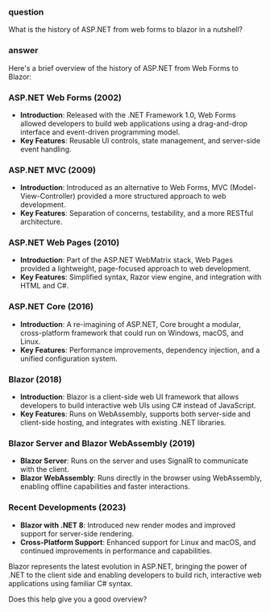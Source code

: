 ### question
What is the history of ASP.NET from web forms to blazor in a nutshell?

### answer
Here's a brief overview of the history of ASP.NET from Web Forms to Blazor:

### **ASP.NET Web Forms (2002)**
- **Introduction**: Released with the .NET Framework 1.0, Web Forms allowed developers to build web applications using a drag-and-drop interface and event-driven programming model.
- **Key Features**: Reusable UI controls, state management, and server-side event handling.

### **ASP.NET MVC (2009)**
- **Introduction**: Introduced as an alternative to Web Forms, MVC (Model-View-Controller) provided a more structured approach to web development.
- **Key Features**: Separation of concerns, testability, and a more RESTful architecture.

### **ASP.NET Web Pages (2010)**
- **Introduction**: Part of the ASP.NET WebMatrix stack, Web Pages provided a lightweight, page-focused approach to web development.
- **Key Features**: Simplified syntax, Razor view engine, and integration with HTML and C#.

### **ASP.NET Core (2016)**
- **Introduction**: A re-imagining of ASP.NET, Core brought a modular, cross-platform framework that could run on Windows, macOS, and Linux.
- **Key Features**: Performance improvements, dependency injection, and a unified configuration system.

### **Blazor (2018)**
- **Introduction**: Blazor is a client-side web UI framework that allows developers to build interactive web UIs using C# instead of JavaScript.
- **Key Features**: Runs on WebAssembly, supports both server-side and client-side hosting, and integrates with existing .NET libraries.

### **Blazor Server and Blazor WebAssembly (2019)**
- **Blazor Server**: Runs on the server and uses SignalR to communicate with the client.
- **Blazor WebAssembly**: Runs directly in the browser using WebAssembly, enabling offline capabilities and faster interactions.

### **Recent Developments (2023)**
- **Blazor with .NET 8**: Introduced new render modes and improved support for server-side rendering.
- **Cross-Platform Support**: Enhanced support for Linux and macOS, and continued improvements in performance and capabilities.

Blazor represents the latest evolution in ASP.NET, bringing the power of .NET to the client side and enabling developers to build rich, interactive web applications using familiar C# syntax.

Does this help give you a good overview?
